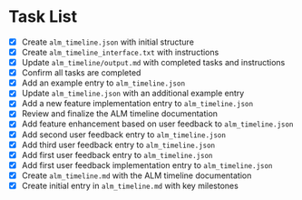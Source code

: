 # Task List

- [x] Create `alm_timeline.json` with initial structure
- [x] Create `alm_timeline_interface.txt` with instructions
- [x] Update `alm_timeline/output.md` with completed tasks and instructions
- [x] Confirm all tasks are completed
- [x] Add an example entry to `alm_timeline.json`
- [x] Update `alm_timeline.json` with an additional example entry
- [x] Add a new feature implementation entry to `alm_timeline.json`
- [x] Review and finalize the ALM timeline documentation
- [x] Add feature enhancement based on user feedback to `alm_timeline.json`
- [x] Add second user feedback entry to `alm_timeline.json`
- [x] Add third user feedback entry to `alm_timeline.json`
- [x] Add first user feedback entry to `alm_timeline.json`
- [x] Add first user feedback implementation entry to `alm_timeline.json`
- [x] Create `alm_timeline.md` with the ALM timeline documentation
- [x] Create initial entry in `alm_timeline.md` with key milestones
